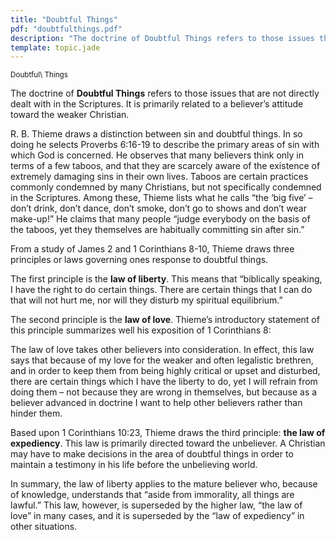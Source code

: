 ```yaml
---
title: "Doubtful Things"
pdf: "doubtfulthings.pdf"
description: "The doctrine of Doubtful Things refers to those issues that are not directly dealt with in the Scriptures. It is primarily related to the believer's attitude toward the weaker Christian."
template: topic.jade
---
```



<sup>Doubtful\\ Things</sup>

The doctrine of **Doubtful Things** refers to those issues that are not
directly dealt with in the Scriptures. It is primarily related to a
believer’s attitude toward the weaker Christian.

R. B. Thieme draws a distinction between sin and doubtful things. In so
doing he selects Proverbs 6:16-19 to describe the primary areas of sin
with which God is concerned. He observes that many believers think only
in terms of a few taboos, and that they are scarcely aware of the
existence of extremely damaging sins in their own lives. Taboos are
certain practices commonly condemned by many Christians, but not
specifically condemned in the Scriptures. Among these, Thieme lists what
he calls “the ‘big five’ – don’t drink, don’t dance, don’t smoke, don’t
go to shows and don’t wear make-up!” He claims that many people “judge
everybody on the basis of the taboos, yet they themselves are habitually
committing sin after sin.”

From a study of James 2 and 1 Corinthians 8-10, Thieme draws three
principles or laws governing ones response to doubtful things.

The first principle is the **law of liberty**. This means that
“biblically speaking, I have the right to do certain things. There are
certain things that I can do that will not hurt me, nor will they
disturb my spiritual equilibrium.”

The second principle is the **law of love**. Thieme’s introductory
statement of this principle summarizes well his exposition of 1
Corinthians 8:

The law of love takes other believers into consideration. In effect,
this law says that because of my love for the weaker and often
legalistic brethren, and in order to keep them from being highly
critical or upset and disturbed, there are certain things which I have
the liberty to do, yet I will refrain from doing them – not because they
are wrong in themselves, but because as a believer advanced in doctrine
I want to help other believers rather than hinder them.

Based upon 1 Corinthians 10:23, Thieme draws the third principle: **the
law of expediency**. This law is primarily directed toward the
unbeliever. A Christian may have to make decisions in the area of
doubtful things in order to maintain a testimony in his life before the
unbelieving world.

In summary, the law of liberty applies to the mature believer who,
because of knowledge, understands that “aside from immorality, all
things are lawful.” This law, however, is superseded by the higher law,
“the law of love” in many cases, and it is superseded by the “law of
expediency” in other situations.

